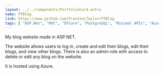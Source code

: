 ```yaml
---
layout: ../../components/PortfolioCard.astro
name: PTBlog
link: https://www.github.com/PrestonLTaylor/PTBlog
tags: [ "ASP.Net", "MVC", "EFCore", "PostgreSQL", "Minimal APIs", "Azure" ]
---
```


My blog website made in ASP.NET. 

The website allows users to log in, create and edit their blogs, edit their blogs, and view other blogs. 
There is also an admin role with access to delete or edit any blog on the website. 

It is hosted using Azure.